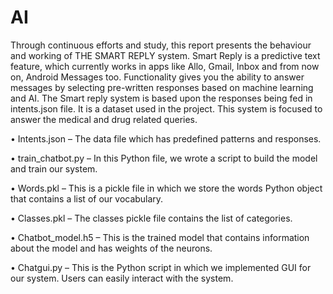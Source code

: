 # AI
Through continuous efforts and study, this report presents the behaviour and working of THE SMART REPLY system. Smart Reply is a predictive text feature, which currently works in apps like Allo, Gmail, Inbox and from now on, Android Messages too. Functionality gives you the ability to answer messages by selecting pre-written responses based on machine learning and AI. The Smart reply system is based upon the responses being fed in intents.json file. It is a dataset used in the project. This system is focused to answer the medical and drug related queries.

•	Intents.json – The data file which has predefined patterns and responses.


•	train_chatbot.py – In this Python file, we wrote a script to build the model and train our system.


•	Words.pkl – This is a pickle file in which we store the words Python object that contains a list of our vocabulary.


•	Classes.pkl – The classes pickle file contains the list of categories.


•	Chatbot_model.h5 – This is the trained model that contains information about the model and has weights of the neurons.


•	Chatgui.py – This is the Python script in which we implemented GUI for our system. Users can easily interact with the system.

